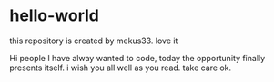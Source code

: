 # hello-world
this repository is created by mekus33. love it

Hi people
I have alway wanted to code, today the opportunity finally presents itself.
i wish you all well as you read.
take care ok.
